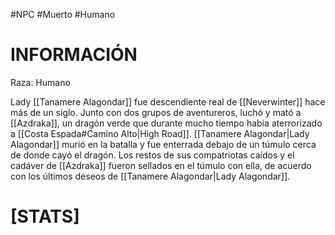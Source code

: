 #NPC #Muerto #Humano
# INFORMACIÓN 
Raza: Humano

Lady [[Tanamere Alagondar]] fue descendiente real de [[Neverwinter]] hace más de un siglo. Junto con dos grupos de aventureros, luchó y mató a [[Azdraka]], un dragón verde que durante mucho tiempo había aterrorizado a [[Costa Espada#Camino Alto|High Road]]. [[Tanamere Alagondar|Lady Alagondar]] murió en la batalla y fue enterrada debajo de un túmulo cerca de donde cayó el dragón. Los restos de sus compatriotas caídos y el cadáver de [[Azdraka]] fueron sellados en el túmulo con ella, de acuerdo con los últimos deseos de [[Tanamere Alagondar|Lady Alagondar]].

# [STATS]